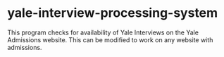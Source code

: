 # yale-interview-processing-system
This program checks for availability of Yale Interviews on the Yale Admissions website. This can be modified to work on any website with admissions.
